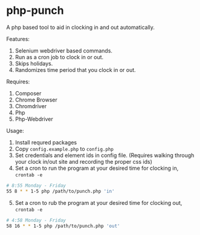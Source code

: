 # php-punch
A php based tool to aid in clocking in and out automatically.

Features:

1. Selenium webdriver based commands.
2. Run as a cron job to clock in or out.
3. Skips holidays.
4. Randomizes time period that you clock in or out.

Requires:
1. Composer
2. Chrome Browser
3. Chromdriver
4. Php
5. Php-Webdriver

Usage:
1. Install requred packages
2. Copy `config.example.php` to `config.php`
3. Set credentials and element ids in config file. (Requires walking through your clock in/out site and recording the proper css ids)
4. Set a cron to run the program at your desired time for clocking in,
`crontab -e`

```sh
# 8:55 Monday - Friday
55 8 * * 1-5 php /path/to/punch.php 'in'
```
5. Set a cron to rub the program at your desired time for clocking out,
`crontab -e`

```sh
# 4:58 Monday - Friday
58 16 * * 1-5 php /path/to/punch.php 'out'
```